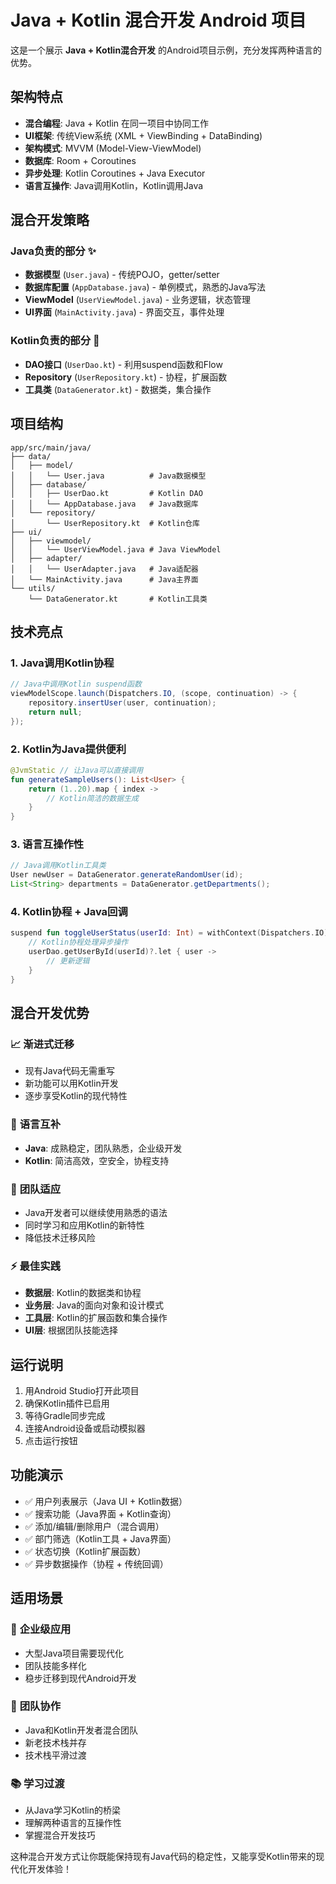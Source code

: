 # Java + Kotlin 混合开发 Android 项目

这是一个展示 **Java + Kotlin混合开发** 的Android项目示例，充分发挥两种语言的优势。

## 架构特点

- **混合编程**: Java + Kotlin 在同一项目中协同工作
- **UI框架**: 传统View系统 (XML + ViewBinding + DataBinding) 
- **架构模式**: MVVM (Model-View-ViewModel)
- **数据库**: Room + Coroutines
- **异步处理**: Kotlin Coroutines + Java Executor
- **语言互操作**: Java调用Kotlin，Kotlin调用Java

## 混合开发策略

### Java负责的部分 ✨
- **数据模型** (`User.java`) - 传统POJO，getter/setter
- **数据库配置** (`AppDatabase.java`) - 单例模式，熟悉的Java写法  
- **ViewModel** (`UserViewModel.java`) - 业务逻辑，状态管理
- **UI界面** (`MainActivity.java`) - 界面交互，事件处理

### Kotlin负责的部分 🚀
- **DAO接口** (`UserDao.kt`) - 利用suspend函数和Flow
- **Repository** (`UserRepository.kt`) - 协程，扩展函数
- **工具类** (`DataGenerator.kt`) - 数据类，集合操作

## 项目结构

```
app/src/main/java/
├── data/
│   ├── model/
│   │   └── User.java          # Java数据模型
│   ├── database/
│   │   ├── UserDao.kt         # Kotlin DAO
│   │   └── AppDatabase.java   # Java数据库
│   └── repository/
│       └── UserRepository.kt  # Kotlin仓库
├── ui/
│   ├── viewmodel/
│   │   └── UserViewModel.java # Java ViewModel
│   ├── adapter/
│   │   └── UserAdapter.java   # Java适配器
│   └── MainActivity.java      # Java主界面
└── utils/
    └── DataGenerator.kt       # Kotlin工具类
```

## 技术亮点

### 1. Java调用Kotlin协程
```java
// Java中调用Kotlin suspend函数
viewModelScope.launch(Dispatchers.IO, (scope, continuation) -> {
    repository.insertUser(user, continuation);
    return null;
});
```

### 2. Kotlin为Java提供便利
```kotlin
@JvmStatic // 让Java可以直接调用
fun generateSampleUsers(): List<User> {
    return (1..20).map { index ->
        // Kotlin简洁的数据生成
    }
}
```

### 3. 语言互操作性
```java
// Java调用Kotlin工具类
User newUser = DataGenerator.generateRandomUser(id);
List<String> departments = DataGenerator.getDepartments();
```

### 4. Kotlin协程 + Java回调
```kotlin
suspend fun toggleUserStatus(userId: Int) = withContext(Dispatchers.IO) {
    // Kotlin协程处理异步操作
    userDao.getUserById(userId)?.let { user ->
        // 更新逻辑
    }
}
```

## 混合开发优势

### 📈 **渐进式迁移**
- 现有Java代码无需重写
- 新功能可以用Kotlin开发
- 逐步享受Kotlin的现代特性

### 🔧 **语言互补**
- **Java**: 成熟稳定，团队熟悉，企业级开发
- **Kotlin**: 简洁高效，空安全，协程支持

### 🎯 **团队适应**
- Java开发者可以继续使用熟悉的语法
- 同时学习和应用Kotlin的新特性
- 降低技术迁移风险

### ⚡ **最佳实践**
- **数据层**: Kotlin的数据类和协程
- **业务层**: Java的面向对象和设计模式  
- **工具层**: Kotlin的扩展函数和集合操作
- **UI层**: 根据团队技能选择

## 运行说明

1. 用Android Studio打开此项目
2. 确保Kotlin插件已启用
3. 等待Gradle同步完成
4. 连接Android设备或启动模拟器
5. 点击运行按钮

## 功能演示

- ✅ 用户列表展示（Java UI + Kotlin数据）
- ✅ 搜索功能（Java界面 + Kotlin查询）
- ✅ 添加/编辑/删除用户（混合调用）
- ✅ 部门筛选（Kotlin工具 + Java界面）
- ✅ 状态切换（Kotlin扩展函数）
- ✅ 异步数据操作（协程 + 传统回调）

## 适用场景

### 🏢 **企业级应用**
- 大型Java项目需要现代化
- 团队技能多样化
- 稳步迁移到现代Android开发

### 👥 **团队协作**
- Java和Kotlin开发者混合团队
- 新老技术栈并存
- 技术栈平滑过渡

### 📚 **学习过渡**
- 从Java学习Kotlin的桥梁
- 理解两种语言的互操作性
- 掌握混合开发技巧

这种混合开发方式让你既能保持现有Java代码的稳定性，又能享受Kotlin带来的现代化开发体验！ 
